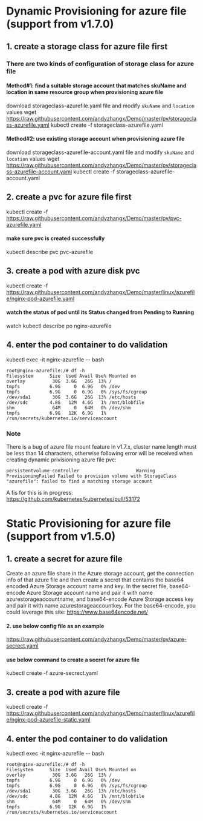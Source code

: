 # Dynamic Provisioning for azure file (support from v1.7.0)
## 1. create a storage class for azure file first
### There are two kinds of configuration of storage class for azure file
#### Method#1: find a suitable storage account that matches skuName and location in same resource group when provisioning azure file
download storageclass-azurefile.yaml file and modify `skuName` and `location` values
wget https://raw.githubusercontent.com/andyzhangx/Demo/master/pv/storageclass-azurefile.yaml
kubectl create -f storageclass-azurefile.yaml

#### Method#2: use existing storage account when provisioning azure file
download storageclass-azurefile-account.yaml file and modify `skuName` and `location` values
wget https://raw.githubusercontent.com/andyzhangx/Demo/master/pv/storageclass-azurefile-account.yaml
kubectl create -f storageclass-azurefile-account.yaml

## 2. create a pvc for azure file first
kubectl create -f https://raw.githubusercontent.com/andyzhangx/Demo/master/pv/pvc-azurefile.yaml
#### make sure pvc is created successfully
kubectl describe pvc pvc-azurefile

## 3. create a pod with azure disk pvc
kubectl create -f https://raw.githubusercontent.com/andyzhangx/Demo/master/linux/azurefile/nginx-pod-azurefile.yaml
#### watch the status of pod until its Status changed from Pending to Running
watch kubectl describe po nginx-azurefile

## 4. enter the pod container to do validation
kubectl exec -it nginx-azurefile -- bash

```
root@nginx-azurefile:/# df -h
Filesystem      Size  Used Avail Use% Mounted on
overlay          30G  3.6G   26G  13% /
tmpfs           6.9G     0  6.9G   0% /dev
tmpfs           6.9G     0  6.9G   0% /sys/fs/cgroup
/dev/sda1        30G  3.6G   26G  13% /etc/hosts
/dev/sdc        4.8G   12M  4.6G   1% /mnt/blobfile
shm              64M     0   64M   0% /dev/shm
tmpfs           6.9G   12K  6.9G   1% /run/secrets/kubernetes.io/serviceaccount
```
### Note
There is a bug of azure file mount feature in v1.7.x, cluster name length must be less than 14 characters, otherwise following error will be received when creating dynamic privisioning azure file pvc:
```
persistentvolume-controller                     Warning         ProvisioningFailed Failed to provision volume with StorageClass "azurefile": failed to find a matching storage account
```
A fis for this is in progress: https://github.com/kubernetes/kubernetes/pull/53172


# Static Provisioning for azure file (support from v1.5.0)
## 1. create a secret for azure file
Create an azure file share in the Azure storage account, get the connection info of that azure file and then create a secret that contains the base64 encoded Azure Storage account name and key. In the secret file, base64-encode Azure Storage account name and pair it with name azurestorageaccountname, and base64-encode Azure Storage access key and pair it with name azurestorageaccountkey. For the base64-encode, you could leverage this site: https://www.base64encode.net/

#### 2. use below config file as an example
https://raw.githubusercontent.com/andyzhangx/Demo/master/pv/azure-secrect.yaml

#### use below command to create a secret for azure file
kubectl create -f azure-secrect.yaml

## 3. create a pod with azure file
kubectl create -f https://raw.githubusercontent.com/andyzhangx/Demo/master/linux/azurefile/nginx-pod-azurefile-static.yaml

## 4. enter the pod container to do validation
kubectl exec -it nginx-azurefile -- bash

```
root@nginx-azurefile:/# df -h
Filesystem      Size  Used Avail Use% Mounted on
overlay          30G  3.6G   26G  13% /
tmpfs           6.9G     0  6.9G   0% /dev
tmpfs           6.9G     0  6.9G   0% /sys/fs/cgroup
/dev/sda1        30G  3.6G   26G  13% /etc/hosts
/dev/sdc        4.8G   12M  4.6G   1% /mnt/blobfile
shm              64M     0   64M   0% /dev/shm
tmpfs           6.9G   12K  6.9G   1% /run/secrets/kubernetes.io/serviceaccount
```
